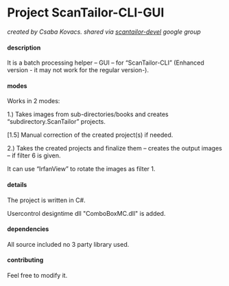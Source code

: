 # Project ScanTailor-CLI-GUI

_created by Csaba Kovacs. shared via [scantailor-devel](https://groups.google.com/forum/#!topic/scantailor-devel/xK537XDatVQ)  google group_

#### description 
It is a batch processing helper – GUI – for “ScanTailor-CLI” 
(Enhanced version - it may not work for the regular version-).

#### modes 
Works in 2 modes:

1.) Takes images from sub-directories/books and creates “subdirectory.ScanTailor” projects.

[1.5] Manual correction of the created project(s) if needed.

2.) Takes the created projects and finalize them – creates the output images – if filter 6 is given.

It can use “IrfanView” to rotate the images as filter 1.

#### details
The project is written in C#.

Usercontrol designtime dll "ComboBoxMC.dll" is added.

#### dependencies 
All source included no 3 party library used.

#### contributing
Feel free to modify it.
